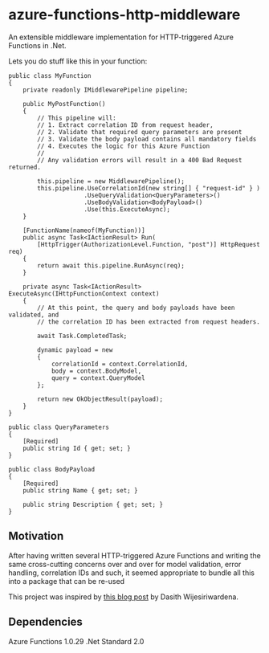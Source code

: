# azure-functions-http-middleware

An extensible middleware implementation for HTTP-triggered Azure Functions in .Net.

Lets you do stuff like this in your function:

```
public class MyFunction
{
    private readonly IMiddlewarePipeline pipeline;

    public MyPostFunction()
    {
        // This pipeline will:
        // 1. Extract correlation ID from request header,
        // 2. Validate that required query parameters are present
        // 3. Validate the body payload contains all mandatory fields
        // 4. Executes the logic for this Azure Function
        //
        // Any validation errors will result in a 400 Bad Request returned.
        
        this.pipeline = new MiddlewarePipeline();
        this.pipeline.UseCorrelationId(new string[] { "request-id" } )
                     .UseQueryValidation<QueryParameters>()
                     .UseBodyValidation<BodyPayload>()
                     .Use(this.ExecuteAsync);
    }

    [FunctionName(nameof(MyFunction))]
    public async Task<IActionResult> Run(
        [HttpTrigger(AuthorizationLevel.Function, "post")] HttpRequest req)
    {
        return await this.pipeline.RunAsync(req);
    }

    private async Task<IActionResult> ExecuteAsync(IHttpFunctionContext context)
    {
        // At this point, the query and body payloads have been validated, and
        // the correlation ID has been extracted from request headers.
        
        await Task.CompletedTask;

        dynamic payload = new
        {
            correlationId = context.CorrelationId,
            body = context.BodyModel,
            query = context.QueryModel
        };

        return new OkObjectResult(payload);
    }
}

public class QueryParameters
{
    [Required]
    public string Id { get; set; }
}

public class BodyPayload
{
    [Required]
    public string Name { get; set; }

    public string Description { get; set; }
}
```

## Motivation

After having written several HTTP-triggered Azure Functions and writing the same cross-cutting concerns over and over for model validation, error handling, correlation IDs and such, it seemed appropriate to bundle all this into a package that can be re-used

This project was inspired by [this blog post](https://dasith.me/2018/01/20/using-azure-functions-httptrigger-as-web-api/) by Dasith Wijesiriwardena.

## Dependencies

Azure Functions 1.0.29
.Net Standard 2.0

